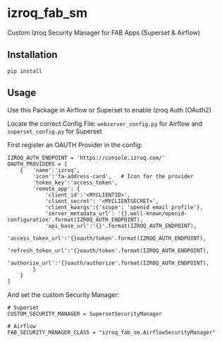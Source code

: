 # izroq_fab_sm

Custom Izroq Security Manager for FAB Apps (Superset &amp; Airflow)

## Installation

`pip install`

## Usage

Use this Package in Airflow or Superset to enable Izroq Auth (OAuth2)

Locate the correct Config File: `webserver_config.py` for Airflow and `superset_config.py` for Superset

First register an OAUTH Provider in the config:

```
IZROQ_AUTH_ENDPOINT = 'https://console.izroq.com/'
OAUTH_PROVIDERS = [
    {   'name':'izroq',
        'icon':'fa-address-card',   # Icon for the provider
        'token_key':'access_token',
        'remote_app': {
            'client_id':'<MYCLIENTID>',
            'client_secret': '<MYCLIENTSECRET>',
            'client_kwargs':{'scope': 'openid email profile'},
            'server_metadata_url': '{}.well-known/openid-configuration'.format(IZROQ_AUTH_ENDPOINT),
            'api_base_url':'{}'.format(IZROQ_AUTH_ENDPOINT),
            'access_token_url':'{}oauth/token'.format(IZROQ_AUTH_ENDPOINT),
            'refresh_token_url':'{}oauth/token'.format(IZROQ_AUTH_ENDPOINT),
            'authorize_url':'{}oauth/authorize'.format(IZROQ_AUTH_ENDPOINT),
        }
    }
]
```

And set the custom Security Manager:
```
# Superset
CUSTOM_SECURITY_MANAGER = SupersetSecurityManager

# Airflow
FAB_SECURITY_MANAGER_CLASS = "izroq_fab_sm.AirflowSecurityManager"
```


